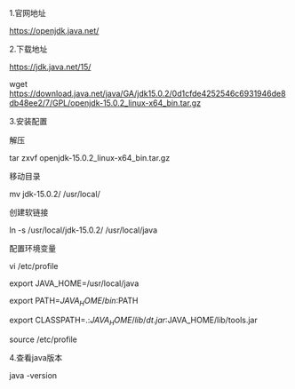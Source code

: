 1.官网地址

https://openjdk.java.net/

2.下载地址

https://jdk.java.net/15/

wget  https://download.java.net/java/GA/jdk15.0.2/0d1cfde4252546c6931946de8db48ee2/7/GPL/openjdk-15.0.2_linux-x64_bin.tar.gz

3.安装配置

解压

tar zxvf openjdk-15.0.2_linux-x64_bin.tar.gz

移动目录

mv jdk-15.0.2/ /usr/local/

创建软链接

ln -s /usr/local/jdk-15.0.2/ /usr/local/java

配置环境变量

vi /etc/profile

export JAVA_HOME=/usr/local/java

export PATH=$JAVA_HOME/bin:$PATH

export  CLASSPATH=.:$JAVA_HOME/lib/dt.jar:$JAVA_HOME/lib/tools.jar

source /etc/profile

4.查看java版本

java -version
